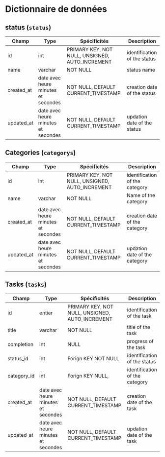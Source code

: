 # Dictionnaire de données

## status (`status`)

|Champ|Type|Spécificités|Description|
|-|-|-|-|
|id|int|PRIMARY KEY, NOT NULL, UNSIGNED, AUTO_INCREMENT|identification of the status|
|name|varchar|NOT NULL|status name|
|created_at|date avec heure minutes et secondes|NOT NULL, DEFAULT CURRENT_TIMESTAMP|creation date of the status|
|updated_at|date avec heure minutes et secondes|NOT NULL, DEFAULT CURRENT_TIMESTAMP|updation date of the status|

## Categories (`categorys`)

|Champ|Type|Spécificités|Description|
|-|-|-|-|
|id|int|PRIMARY KEY, NOT NULL, UNSIGNED, AUTO_INCREMENT|identification of the category|
|name|varchar|NOT NULL|Name of the category|
|created_at|date avec heure minutes et secondes|NOT NULL, DEFAULT CURRENT_TIMESTAMP|creation date of the category|
|updated_at|date avec heure minutes et secondes|NOT NULL, DEFAULT CURRENT_TIMESTAMP|updation date of the category|

## Tasks (`tasks`)

|Champ|Type|Spécificités|Description|
|-|-|-|-|
|id|entier|PRIMARY KEY, NOT NULL, UNSIGNED, AUTO_INCREMENT|identification of the task|
|title|varchar|NOT NULL|title of the task|
|completion|int|NULL|progress of the task|
|status_id|int|Forign KEY NOT NULL|identification of the status|
|category_id|int|Forign KEY  NULL, |identification of the category|
|created_at|date avec heure minutes et secondes|NOT NULL, DEFAULT CURRENT_TIMESTAMP|creation date of the task|
|updated_at|date avec heure minutes et secondes|NOT NULL, DEFAULT CURRENT_TIMESTAMP|updation date of the task|
